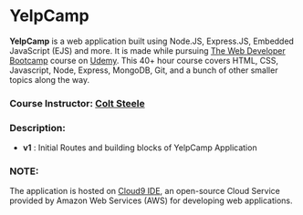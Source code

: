 # YelpCamp

**YelpCamp** is a web application built using Node.JS, Express.JS, Embedded JavaScript (EJS) and more. It is made while pursuing [The Web Developer Bootcamp](https://www.udemy.com/the-web-developer-bootcamp/) course on [Udemy](https://www.udemy.com/). This 40+ hour course covers HTML, CSS, Javascript, Node, Express, MongoDB, Git, and a bunch of other smaller topics along the way.

### Course Instructor: [Colt Steele](https://www.linkedin.com/in/coltsteele/)

### Description:

* **v1** : Initial Routes and building blocks of YelpCamp Application

### NOTE:

The application is hosted on [Cloud9 IDE](https://aws.amazon.com/cloud9/), an open-source Cloud Service provided by Amazon Web Services (AWS) for developing web applications.